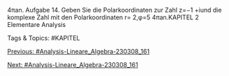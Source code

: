4πan.
Aufgabe 14. Geben Sie die Polarkoordinaten zur Zahl z=−1 +iund die komplexe Zahl mit den
Polarkoordinaten r= 2,φ=5
4πan.KAPITEL 2
Elementare Analysis

   Tags & Topics:
   #KAPITEL

[Previous: #Analysis-Lineare_Algebra-230308_161](Analysis-Lineare_Algebra-230308_161.md)

[Next: #Analysis-Lineare_Algebra-230308_161](Analysis-Lineare_Algebra-230308_161.md)